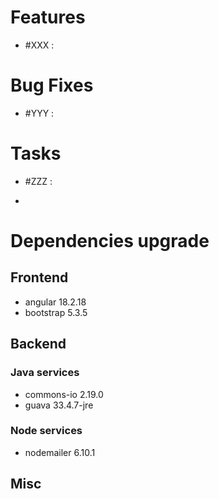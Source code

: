 
# Features

- #XXX  : 


# Bug Fixes

- #YYY :


# Tasks

- #ZZZ :

- 
# Dependencies upgrade

## Frontend
- angular 18.2.18
- bootstrap 5.3.5
  
## Backend 

### Java services 

- commons-io 2.19.0
- guava 33.4.7-jre

### Node services

- nodemailer 6.10.1


## Misc 







